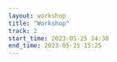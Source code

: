 ```yaml
---
layout: workshop
title: "Workshop"
track: 2
start_time: 2023-05-25 14:30
end_time: 2023-05-25 15:25
---
```


